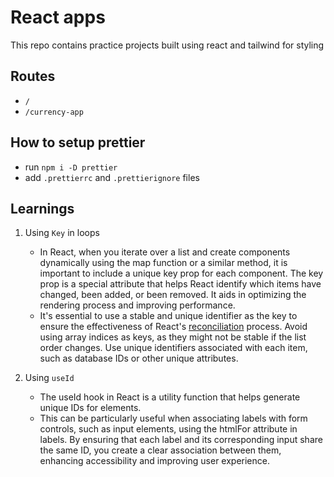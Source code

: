 # React apps

This repo contains practice projects built using react and tailwind for styling

## Routes

- `/`
- `/currency-app`

## How to setup prettier

- run `npm i -D prettier`
- add `.prettierrc` and `.prettierignore` files

## Learnings

1. Using `Key` in loops

   - In React, when you iterate over a list and create components dynamically using the map function or a similar method, it is important to include a unique key prop for each component. The key prop is a special attribute that helps React identify which items have changed, been added, or been removed. It aids in optimizing the rendering process and improving performance.
   - It's essential to use a stable and unique identifier as the key to ensure the effectiveness of React's [reconciliation](https://legacy.reactjs.org/docs/reconciliation.html) process. Avoid using array indices as keys, as they might not be stable if the list order changes. Use unique identifiers associated with each item, such as database IDs or other unique attributes.

2. Using `useId`
   - The useId hook in React is a utility function that helps generate unique IDs for elements.
   - This can be particularly useful when associating labels with form controls, such as input elements, using the htmlFor attribute in labels. By ensuring that each label and its corresponding input share the same ID, you create a clear association between them, enhancing accessibility and improving user experience.

